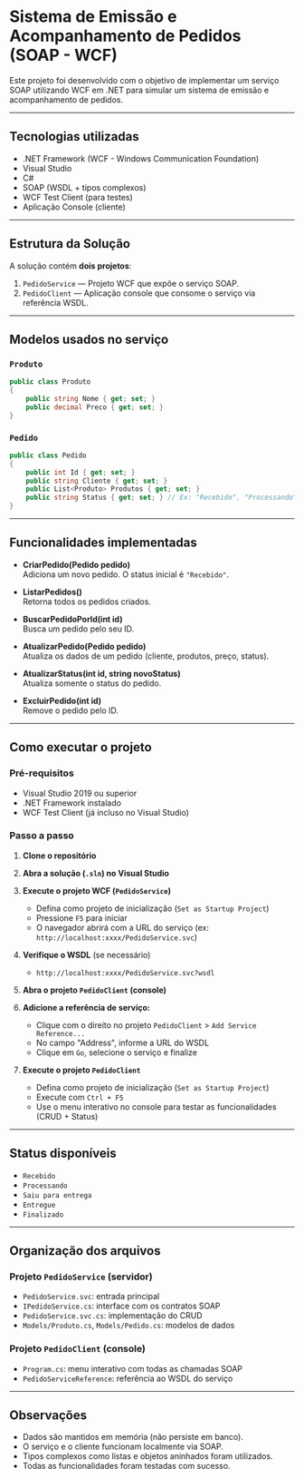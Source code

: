 # Sistema de Emissão e Acompanhamento de Pedidos (SOAP - WCF)

Este projeto foi desenvolvido com o objetivo de implementar um serviço SOAP utilizando WCF em .NET para simular um sistema de emissão e acompanhamento de pedidos.

---

## Tecnologias utilizadas

- .NET Framework (WCF - Windows Communication Foundation)
- Visual Studio
- C#
- SOAP (WSDL + tipos complexos)
- WCF Test Client (para testes)
- Aplicação Console (cliente)

---

## Estrutura da Solução

A solução contém **dois projetos**:

1. `PedidoService` — Projeto WCF que expõe o serviço SOAP.
2. `PedidoClient` — Aplicação console que consome o serviço via referência WSDL.

---

## Modelos usados no serviço

### `Produto`
```csharp
public class Produto
{
    public string Nome { get; set; }
    public decimal Preco { get; set; }
}
```

### `Pedido`
```csharp
public class Pedido
{
    public int Id { get; set; }
    public string Cliente { get; set; }
    public List<Produto> Produtos { get; set; }
    public string Status { get; set; } // Ex: "Recebido", "Processando", "Finalizado"
}
```

---

## Funcionalidades implementadas

- **CriarPedido(Pedido pedido)**  
  Adiciona um novo pedido. O status inicial é `"Recebido"`.

- **ListarPedidos()**  
  Retorna todos os pedidos criados.

- **BuscarPedidoPorId(int id)**  
  Busca um pedido pelo seu ID.

- **AtualizarPedido(Pedido pedido)**  
  Atualiza os dados de um pedido (cliente, produtos, preço, status).

- **AtualizarStatus(int id, string novoStatus)**  
  Atualiza somente o status do pedido.

- **ExcluirPedido(int id)**  
  Remove o pedido pelo ID.

---

## Como executar o projeto

### Pré-requisitos

- Visual Studio 2019 ou superior
- .NET Framework instalado
- WCF Test Client (já incluso no Visual Studio)

### Passo a passo

1. **Clone o repositório**

2. **Abra a solução (`.sln`) no Visual Studio**

3. **Execute o projeto WCF (`PedidoService`)**
   - Defina como projeto de inicialização (`Set as Startup Project`)
   - Pressione `F5` para iniciar
   - O navegador abrirá com a URL do serviço (ex: `http://localhost:xxxx/PedidoService.svc`)

4. **Verifique o WSDL** (se necessário)
   - `http://localhost:xxxx/PedidoService.svc?wsdl`

5. **Abra o projeto `PedidoClient` (console)**

6. **Adicione a referência de serviço:**
   - Clique com o direito no projeto `PedidoClient` > `Add Service Reference...`
   - No campo "Address", informe a URL do WSDL
   - Clique em `Go`, selecione o serviço e finalize

7. **Execute o projeto `PedidoClient`**
   - Defina como projeto de inicialização (`Set as Startup Project`)
   - Execute com `Ctrl + F5`
   - Use o menu interativo no console para testar as funcionalidades (CRUD + Status)

---

## Status disponíveis

- `Recebido`
- `Processando`
- `Saiu para entrega`
- `Entregue`
- `Finalizado`

---

## Organização dos arquivos

### Projeto `PedidoService` (servidor)
- `PedidoService.svc`: entrada principal
- `IPedidoService.cs`: interface com os contratos SOAP
- `PedidoService.svc.cs`: implementação do CRUD
- `Models/Produto.cs`, `Models/Pedido.cs`: modelos de dados

### Projeto `PedidoClient` (console)
- `Program.cs`: menu interativo com todas as chamadas SOAP
- `PedidoServiceReference`: referência ao WSDL do serviço

---

## Observações

- Dados são mantidos em memória (não persiste em banco).
- O serviço e o cliente funcionam localmente via SOAP.
- Tipos complexos como listas e objetos aninhados foram utilizados.
- Todas as funcionalidades foram testadas com sucesso.
